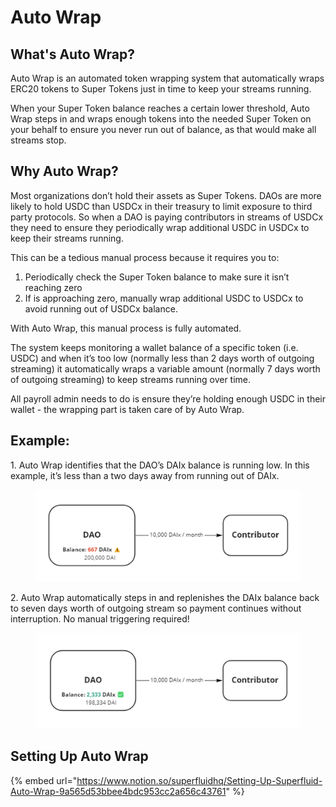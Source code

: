 # Auto Wrap

## **What's Auto Wrap?**

Auto Wrap is an automated token wrapping system that automatically wraps ERC20 tokens to Super Tokens just in time to keep your streams running.

When your Super Token balance reaches a certain lower threshold, Auto Wrap steps in and wraps enough tokens into the needed Super Token on your behalf to ensure you never run out of balance, as that would make all streams stop.

## **Why Auto Wrap?**

Most organizations don’t hold their assets as Super Tokens. DAOs are more likely to hold USDC than USDCx in their treasury to limit exposure to third party protocols. So when a DAO is paying contributors in streams of USDCx they need to ensure they periodically wrap additional USDC in USDCx to keep their streams running.

This can be a tedious manual process because it requires you to:

1. Periodically check the Super Token balance to make sure it isn’t reaching zero
2. If is approaching zero, manually wrap additional USDC to USDCx to avoid running out of USDCx balance.

With Auto Wrap, this manual process is fully automated.

The system keeps monitoring a wallet balance of a specific token (i.e. USDC) and when it’s too low (normally less than 2 days worth of outgoing streaming) it automatically wraps a variable amount (normally 7 days worth of outgoing streaming) to keep streams running over time.&#x20;

All payroll admin needs to do is ensure they’re holding enough USDC in their wallet - the wrapping part is taken care of by Auto Wrap.

## **Example:**

1\.  Auto Wrap identifies that the DAO’s DAIx balance is running low. In this example, it’s less than a two days away from running out of DAIx.

<figure><img src="../../../.gitbook/assets/image (5) (1).png" alt=""><figcaption></figcaption></figure>

2\.  Auto Wrap automatically steps in and replenishes the DAIx balance back to seven days worth of outgoing stream so payment continues without interruption. No manual triggering required!

<figure><img src="../../../.gitbook/assets/image (8) (2).png" alt=""><figcaption></figcaption></figure>

## Setting Up Auto Wrap

{% embed url="https://www.notion.so/superfluidhq/Setting-Up-Superfluid-Auto-Wrap-9a565d53bbee4bdc953cc2a656c43761" %}

